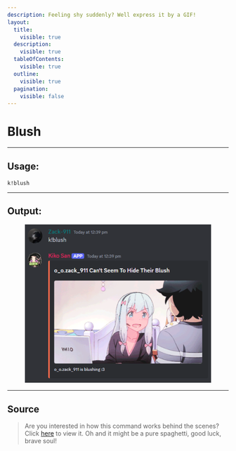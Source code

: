 ```yaml
---
description: Feeling shy suddenly? Well express it by a GIF!
layout:
  title:
    visible: true
  description:
    visible: true
  tableOfContents:
    visible: true
  outline:
    visible: true
  pagination:
    visible: false
---
```


# Blush

***

## Usage:

```
k!blush
```

***

## Output:

<div align="left"><figure><img src="../../.gitbook/assets/Screenshot 2024-12-28 124005.png" alt=""><figcaption></figcaption></figure></div>

***

## Source
> Are you interested in how this command works behind the scenes? Click [here](https://github.com/Kiko-Labs/Kiko-San/blob/stable/src/Prefix%20Commands/Roleplay/blush.js) to view it.
> Oh and it might be a pure spaghetti, good luck, brave soul!
